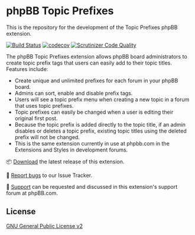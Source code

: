 # phpBB Topic Prefixes

This is the repository for the development of the Topic Prefixes phpBB extension.

[![Build Status](https://github.com/phpbb-extensions/topicprefixes/workflows/Tests/badge.svg)](https://github.com/phpbb-extensions/topicprefixes/actions)
[![codecov](https://codecov.io/gh/phpbb-extensions/topicprefixes/branch/master/graph/badge.svg?token=Dc0GWOeQWj)](https://codecov.io/gh/phpbb-extensions/topicprefixes)
[![Scrutinizer Code Quality](https://scrutinizer-ci.com/g/phpbb-extensions/topicprefixes/badges/quality-score.png?b=master)](https://scrutinizer-ci.com/g/phpbb-extensions/topicprefixes/?branch=master)

The phpBB Topic Prefixes extension allows phpBB board administrators to create topic prefix tags that users can easily add to their topic titles. Features include:

- Create unique and unlimited prefixes for each forum in your phpBB board.
- Admins can sort, enable and disable prefix tags.
- Users will see a topic prefix menu when creating a new topic in a forum that uses topic prefixes.
- Topic prefixes can easily be changed when a user is editing their original first post.
- Because the topic prefix is added directly to the topic title, if an admin disables or deletes a topic prefix, existing topic titles using the deleted prefix will not be changed.
- This is the same extension currently in use at phpbb.com in the Extensions and Styles in development forums.

📦 [Download](https://www.phpbb.com/customise/db/extension/topicprefixes/) the latest release of this extension.

🐞 [Report bugs](https://github.com/phpbb-extensions/topicprefixes/issues) to our Issue Tracker.

💬 [Support](https://www.phpbb.com/customise/db/extension/topicprefixes/support) can be requested and discussed in this extension's support forum at phpBB.com.

## License

[GNU General Public License v2](license.txt)
